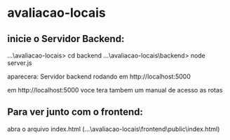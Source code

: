 ﻿# avaliacao-locais

## inicie o Servidor Backend:

...\avaliacao-locais> cd backend
...\avaliacao-locais\backend> node server.js

aparecera:
Servidor backend rodando em http://localhost:5000

em http://localhost:5000 voce tera tambem um manual de acesso as rotas

## Para ver junto com o frontend:

abra o arquivo index.html
(...\avaliacao-locais\frontend\public\index.html)
